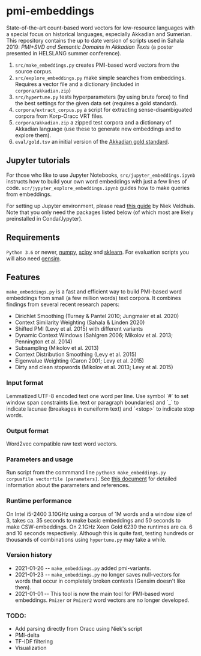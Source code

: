 # pmi-embeddings
State-of-the-art count-based word vectors for low-resource languages with a special focus on historical languages, especially Akkadian and Sumerian. This repository contains the up to date version of scripts used in Sahala 2019: _PMI+SVD and Semantic Domains in Akkadian Texts_ (a poster presented in HELSLANG summer conference).

1. ```src/make_embeddings.py``` creates PMI-based word vectors from the source corpus.
2. ```src/explore_embeddings.py``` make simple searches from embeddings. Requires a vector file and a dictionary (included in ```corpora/akkadian.zip```)
3. ```src/hypertune.py``` tests hyperparameters (by using brute force) to find the best settings for the given data set (requires a gold standard).
4. ```corpora/extract_corpus.py``` a script for extracting sense-disambiguated corpora from Korp-Oracc VRT files.
5. ```corpora/akkadian.zip``` a zipped test corpora and a dictionary of Akkadian language (use these to generate new embeddings and to explore them).
6. ```eval/gold.tsv``` an initial version of the [Akkadian gold standard](https://www.helsinki.fi/en/news/language-culture/creating-a-gold-standard-for-akkadian-word-embeddings).

## Jupyter tutorials
For those who like to use Jupyter Notebooks, ```src/jupyter_embeddings.ipynb``` instructs how to build your own word embeddings with just a few lines of code. ```scr/jypyter_explore_embeddings.ipynb``` guides how to make queries from embeddings.

For setting up Jupyter environment, please read [this guide](https://github.com/niekveldhuis/compass/blob/master/1_Preliminaries/install_packages.ipynb) by Niek Veldhuis. Note that you only need the packages listed below (of which most are likely preinstalled in Conda/Jypyter).

## Requirements
```Python 3.6``` or newer, [numpy](https://numpy.org/), [scipy](https://www.scipy.org/) and [sklearn](https://scikit-learn.org/stable/). For evaluation scripts you will also need [gensim](https://pypi.org/project/gensim/).

## Features
```make_embeddings.py``` is a fast and efficient way to build PMI-based word embeddings from small (a few million words) text corpora. It combines findings from several recent research papers:

+ Dirichlet Smoothing (Turney & Pantel 2010; Jungmaier et al. 2020)
+ Context Similarity Weighting (Sahala & Linden 2020)
+ Shifted PMI (Levy et al. 2015) with different variants
+ Dynamic Context Windows (Sahlgren 2006; Mikolov et al. 2013; Pennington et al. 2014)
+ Subsampling (Mikolov et al. 2013)
+ Context Distribution Smoothing (Levy et al. 2015)
+ Eigenvalue Weighting (Caron 2001; Levy et al. 2015)
+ Dirty and clean stopwords (Mikolov et al. 2013; Levy et al. 2015)

### Input format
Lemmatized UTF-8 encoded text one word per line. Use symbol ´#´ to set window span constraints (i.e. text or paragraph boundaries) and ´_´ to indicate lacunae (breakages in cuneiform text) and ´\<stop\>´ to indicate stop words.

### Output format
Word2vec compatible raw text word vectors.

### Parameters and usage
Run script from the commmand line ```python3 make_embeddings.py corpusfile vectorfile [parameters]```. See [this document](https://docs.google.com/document/d/1TjVWqrhalCDjkOQf-JLk1jmC6N83MWGUIEVjbJpm9Es) for detailed information about the parameters and references. 

### Runtime performance
On Intel i5-2400 3.10GHz using a corpus of 1M words and a window size of 3, takes ca. 35 seconds to make basic embeddings and 50 seconds to make CSW-embeddings. On 2.1GHz Xeon Gold 6230 the runtimes are ca. 6 and 10 seconds respectively. Although this is quite fast, testing hundreds or thousands of combinations using ```hypertune.py``` may take a while.

### Version history
- 2021-01-26 -- ```make_embeddings.py``` added pmi-variants.
- 2021-01-23 -- ```make_embeddings.py``` no longer saves null-vectors for words that occur in completely broken contexts (Gensim doesn't like them).
- 2021-01-01 -- This tool is now the main tool for PMI-based word embeddings. ```Pmizer``` or ```Pmizer2``` word vectors are no longer developed.

### TODO:
- Add parsing directly from Oracc using Niek's script
- PMI-delta
- TF-IDF filtering
- Visualization
